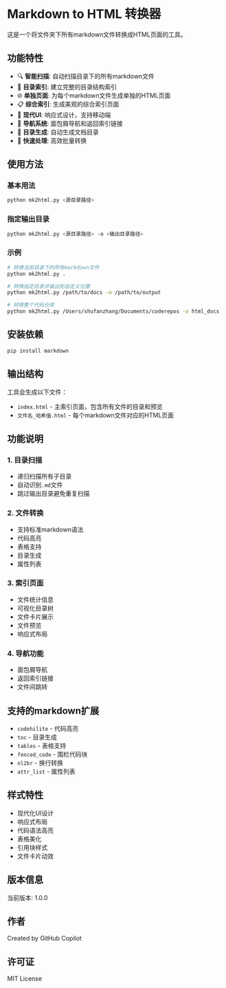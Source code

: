 # Markdown to HTML 转换器

这是一个将文件夹下所有markdown文件转换成HTML页面的工具。

## 功能特性

- 🔍 **智能扫描**: 自动扫描目录下的所有markdown文件
- 📁 **目录索引**: 建立完整的目录结构索引
- 🌐 **单独页面**: 为每个markdown文件生成单独的HTML页面
- 📋 **综合索引**: 生成美观的综合索引页面
- 🎨 **现代UI**: 响应式设计，支持移动端
- 🔗 **导航系统**: 面包屑导航和返回索引链接
- 📖 **目录生成**: 自动生成文档目录
- 🚀 **快速处理**: 高效批量转换

## 使用方法

### 基本用法

```bash
python mk2html.py <源目录路径>
```

### 指定输出目录

```bash
python mk2html.py <源目录路径> -o <输出目录路径>
```

### 示例

```bash
# 转换当前目录下的所有markdown文件
python mk2html.py .

# 转换指定目录并输出到自定义位置
python mk2html.py /path/to/docs -o /path/to/output

# 转换整个代码仓库
python mk2html.py /Users/shufanzhang/Documents/coderepos -o html_docs
```

## 安装依赖

```bash
pip install markdown
```

## 输出结构

工具会生成以下文件：

- `index.html` - 主索引页面，包含所有文件的目录和预览
- `文件名_哈希值.html` - 每个markdown文件对应的HTML页面

## 功能说明

### 1. 目录扫描
- 递归扫描所有子目录
- 自动识别`.md`文件
- 跳过输出目录避免重复扫描

### 2. 文件转换
- 支持标准markdown语法
- 代码高亮
- 表格支持
- 目录生成
- 属性列表

### 3. 索引页面
- 文件统计信息
- 可视化目录树
- 文件卡片展示
- 文件预览
- 响应式布局

### 4. 导航功能
- 面包屑导航
- 返回索引链接
- 文件间跳转

## 支持的markdown扩展

- `codehilite` - 代码高亮
- `toc` - 目录生成
- `tables` - 表格支持
- `fenced_code` - 围栏代码块
- `nl2br` - 换行转换
- `attr_list` - 属性列表

## 样式特性

- 现代化UI设计
- 响应式布局
- 代码语法高亮
- 表格美化
- 引用块样式
- 文件卡片动效

## 版本信息

当前版本: 1.0.0

## 作者

Created by GitHub Copilot

## 许可证

MIT License
